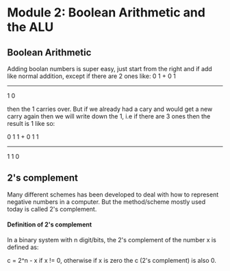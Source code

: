 # Module 2: Boolean Arithmetic and the ALU


## Boolean Arithmetic
Adding boolan numbers is super easy, just start from the right and if add like
normal addition, except if there are 2 ones like:
 0 1
+
 0 1
 
 ----------
 1 0
 
 then the 1 carries over. But if we already had a cary and would get a new carry
 again then we will write down the 1, i.e if there are 3 ones then the result is
 1 like so:
 
  0 1 1
 +
  0 1 1

 ----------
  1 1 0 

## 2's complement
Many different schemes has been developed to deal with how to represent negative
numbers in a computer. But the method/scheme mostly used today is called 2's
complement.

#### Definition of 2's complement
In a binary system with n digit/bits, the 2's complement of the number x is
defined as:

c = 2^n - x if x != 0, otherwise if x is zero the c (2's complement) is also 0.

